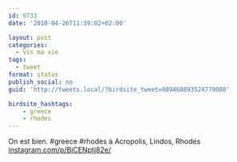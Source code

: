 ```yaml
---
id: 9733
date: '2018-04-26T11:39:02+02:00'

layout: post
categories:
  - Vis ma vie
tags:
  - tweet
format: status
publish_social: no
guid: 'http://tweets.local/?birdsite_tweet=989468893524779008'

birdsite_hashtags:
    - greece
    - rhodes
---
```


On est bien. #greece #rhodes à Acropolis, Lindos, Rhodes [instagram.com/p/BiCENptj82e/](https://www.instagram.com/p/BiCENptj82e/)